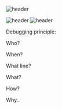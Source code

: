 ![header](https://capsule-render.vercel.app/api?type=wave&color=auto&height=300&section=header&text=capsule%20render&fontSize=90)

![header](https://capsule-render.vercel.app/api?type=wave)
![header](https://capsule-render.vercel.app/api?color=#ffffff)

Debugging principle:

Who?

When?

What line?

What?

How?

Why..
